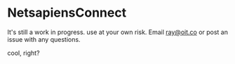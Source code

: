 # NetsapiensConnect
It's still a work in progress. use at your own risk. 
Email ray@oit.co or post an issue with any questions.

cool, right?
